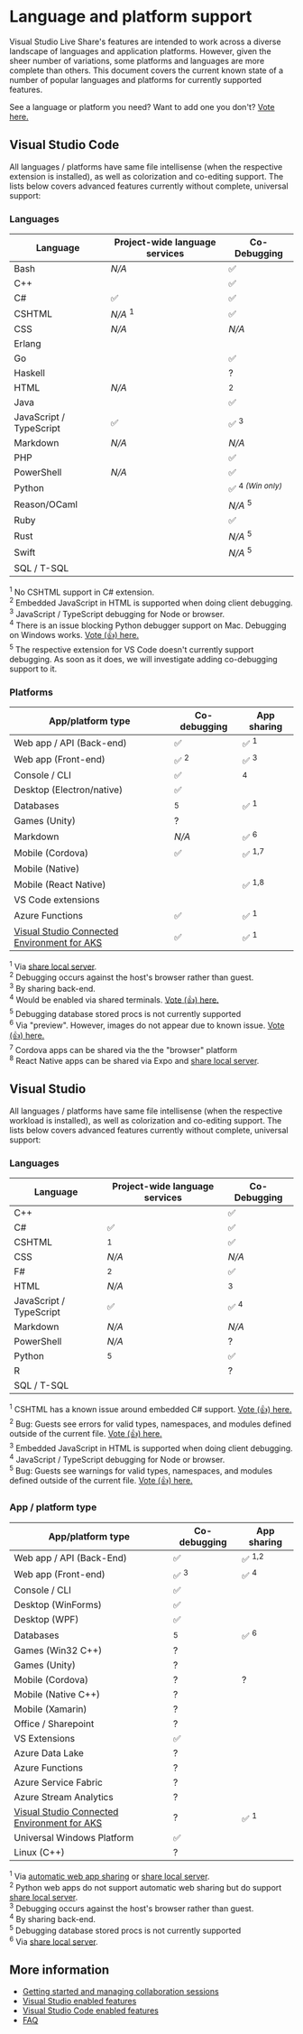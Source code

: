 
<!--
Copyright © Microsoft Corporation
All rights reserved.
Creative Commons Attribution 4.0 License (International): https://creativecommons.org/licenses/by/4.0/legalcode
-->

# Language and platform support

Visual Studio Live Share's features are intended to work across a diverse landscape of languages and application platforms. However, given the sheer number of variations, some platforms and languages are more complete than others. This document covers the current known state of a number of popular languages and platforms for currently supported features.

See a language or platform you need? Want to add one you don't? [Vote here.](https://github.com/MicrosoftDocs/live-share/issues/12)

## Visual Studio Code

All languages / platforms have same file intellisense (when the respective extension is installed), as well as colorization and co-editing support. The lists below covers advanced features currently without complete, universal support:

### Languages

| Language | Project-wide language services | Co-Debugging |
|----------|--------------------------------|--------------|
| Bash | *N/A* | ✅ | |
| C++ | | ✅ | |
| C# | ✅ | ✅ | |
| CSHTML | *N/A* <sup>1</sup> | ✅
| CSS | *N/A* | *N/A* |
| Erlang | | | | |
| Go | | ✅ | |
| Haskell | | ? |
| HTML | *N/A* | <sup>2</sup> |
| Java | | ✅ | |
| JavaScript / TypeScript | ✅ | ✅ <sup>3</sup> |
| Markdown | *N/A* | *N/A* |
| PHP | | ✅ |
| PowerShell | *N/A* | ✅ | | |
| Python | | ✅ <sup>4 *(Win only)*</sup> |
| Reason/OCaml | | *N/A* <sup>5</sup> |
| Ruby | | ✅ | |
| Rust | | *N/A* <sup>5</sup> |
| Swift | | *N/A* <sup>5</sup> |
| SQL / T-SQL | | |

<sup>1</sup> No CSHTML support in C# extension.<br />
<sup>2</sup> Embedded JavaScript in HTML is supported when doing client debugging.<br />
<sup>3</sup> JavaScript / TypeScript debugging for Node or browser.<br />
<sup>4</sup> There is an issue blocking Python debugger support on Mac. Debugging on Windows works. [Vote (👍) here.](https://github.com/MicrosoftDocs/live-share/issues/62)<br />
<sup>5</sup> The respective extension for VS Code doesn't currently support debugging. As soon as it does, we will investigate adding co-debugging support to it.

### Platforms

| App/platform type | Co-debugging | App sharing |
|-------------------|--------------|-------------|
| Web app / API (Back-end) | ✅ | ✅ <sup>1</sup> |
| Web app (Front-end) | ✅ <sup>2</sup> | ✅ <sup>3</sup> |
| Console / CLI | ✅ | <sup>4</sup> |
| Desktop (Electron/native) | ✅ | |
| Databases | <sup>5</sup> | ✅ <sup>1</sup> |
| Games (Unity) | ? | |
| Markdown | *N/A* | ✅ <sup>6</sup> |
| Mobile (Cordova) | ✅ | ✅ <sup>1,7</sup> |
| Mobile (Native) |  | |
| Mobile (React Native) |  | ✅ <sup>1,8</sup> |
| VS Code extensions | | |
| Azure Functions | ✅ | ✅ <sup>1</sup> |
| [Visual Studio Connected Environment for AKS](http://landinghub.visualstudio.com/vsce) | ✅ | ✅ <sup>1</sup> |

<sup>1</sup> Via [share local server](collab-vscode.md#sharing-a-local-server).<br />
<sup>2</sup> Debugging occurs against the host's browser rather than guest.<br />
<sup>3</sup> By sharing back-end.<br />
<sup>4</sup> Would be enabled via shared terminals. [Vote (👍) here.](https://github.com/MicrosoftDocs/live-share/issues/41)<br />
<sup>5</sup> Debugging database stored procs is not currently supported <br />
<sup>6</sup> Via "preview". However, images do not appear due to known issue. [Vote (👍) here.](https://github.com/MicrosoftDocs/live-share/issues/61)<br />
<sup>7</sup> Cordova apps can be shared via the the "browser" platform<br />
<sup>8</sup> React Native apps can be shared via Expo and [share local server](collab-vscode.md#sharing-a-local-server).<br />

## Visual Studio

All languages / platforms have same file intellisense (when the respective workload is installed), as well as colorization and co-editing support. The lists below covers advanced features currently without complete, universal support:

### Languages

| Language | Project-wide language services | Co-Debugging |
|----------|--------------------------------|--------------|
| C++ | | ✅ | |
| C# | ✅ | ✅ | |
| CSHTML | <sup>1</sup> | ✅ |
| CSS | *N/A* | *N/A* |
| F# | <sup>2</sup> | ✅ |
| HTML | *N/A* | <sup>3</sup> |
| JavaScript / TypeScript | ✅ | ✅ <sup>4</sup> |
| Markdown | *N/A* | *N/A* |
| PowerShell | *N/A* | ? | 
| Python | <sup>5</sup> | ✅ |
| R | | ? |
| SQL / T-SQL | | |

<sup>1</sup> CSHTML has a known issue around embedded C# support. [Vote (👍) here.](https://github.com/MicrosoftDocs/live-share/issues/59)<br />
<sup>2</sup> Bug: Guests see errors for valid types, namespaces, and modules defined outside of the current file. [Vote (👍) here.](https://github.com/MicrosoftDocs/live-share/issues/64)<br />
<sup>3</sup> Embedded JavaScript in HTML is supported when doing client debugging.<br />
<sup>4</sup> JavaScript / TypeScript debugging for Node or browser.<br />
<sup>5</sup> Bug: Guests see warnings for valid types, namespaces, and modules defined outside of the current file. [Vote (👍) here.](https://github.com/MicrosoftDocs/live-share/issues/63)<br />


### App / platform type

| App/platform type | Co-debugging | App sharing |
|-------------------|--------------|-------------|
| Web app / API (Back-End) | ✅ | ✅ <sup>1,2</sup> |
| Web app (Front-end) | ✅ <sup>3</sup> | ✅ <sup>4</sup> |
| Console / CLI | ✅ | |
| Desktop (WinForms) | ✅ | |
| Desktop (WPF) | ✅ | |
| Databases | <sup>5</sup> | ✅ <sup>6</sup> |
| Games (Win32 C++) | ? |  |
| Games (Unity) | ? | |
| Mobile (Cordova) | ? | ? |
| Mobile (Native C++) | ? |  |
| Mobile (Xamarin) | ? |  |
| Office / Sharepoint | ? | |
| VS Extensions | ✅ |  |
| Azure Data Lake | ? | |
| Azure Functions | ? | |
| Azure Service Fabric | ? | |
| Azure Stream Analytics | ? | |
| [Visual Studio Connected Environment for AKS](http://landinghub.visualstudio.com/vsce) | ? | ✅ <sup>1</sup> |
| Universal Windows Platform | ✅ |  |
| Linux (C++) | ? | |

<sup>1</sup> Via [automatic web app sharing](collab-vs.md#automatic-web-app-sharing-during-debugging) or [share local server](collab-vs.md#sharing-a-local-server). <br />
<sup>2</sup> Python web apps do not support automatic web sharing but do support [share local server](collab-vs.md#sharing-a-local-server). <br />
<sup>3</sup> Debugging occurs against the host's browser rather than guest.<br />
<sup>4</sup> By sharing back-end.<br />
<sup>5</sup> Debugging database stored procs is not currently supported <br />
<sup>6</sup> Via [share local server](collab-vs.md#sharing-a-local-server). <br />

## More information

- [Getting started and managing collaboration sessions](getting-started.md)
- [Visual Studio enabled features](collab-vs.md)
- [Visual Studio Code enabled features](collab-vscode.md)
- [FAQ](http://aka.ms/vsls-faq)
